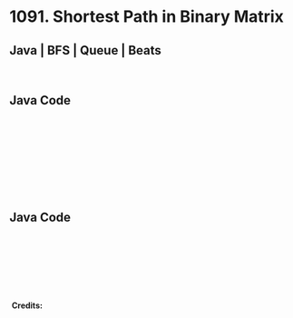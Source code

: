 # 1091. Shortest Path in Binary Matrix
## Java | BFS | Queue | Beats
​
## Java Code
​
```
​
```
​
---
​
## Java Code
​
```
​
```
​
---
​
**Credits:**